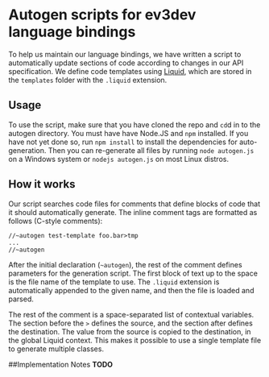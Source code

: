 # Autogen scripts for ev3dev language bindings
To help us maintain our language bindings, we have written a script to automatically update sections of code according to changes in our API specification. We define code templates using [Liquid](http://liquidmarkup.org/), which are stored in the `templates` folder with the `.liquid` extension.

## Usage
To use the script, make sure that you have cloned the repo and `cd`d in to the autogen directory. You must have have Node.JS and `npm` installed.
If you have not yet done so, run `npm install` to install the dependencies for auto-generation. Then you can re-generate all files by running `node autogen.js` on a Windows system or `nodejs autogen.js` on most Linux distros.

## How it works
Our script searches code files for comments that define blocks of code that it should automatically generate. The inline comment tags are formatted as follows (C-style comments):

```
//~autogen test-template foo.bar>tmp
...
//~autogen
```

After the initial declaration (`~autogen`), the rest of the comment defines parameters for the generation script. The first block of text up to the space is the file name of the template to use. The `.liquid` extension is automatically appended to the given name, and then the file is loaded and parsed.

The rest of the comment is a space-separated list of contextual variables. The section before the `>` defines the source, and the section after defines the destination. The value from the source is copied to the destination, in the global Liquid context. This makes it possible to use a single template file to generate multiple classes.

##Implementation Notes
**TODO**

